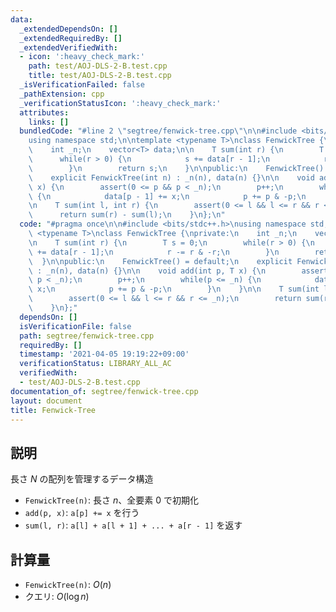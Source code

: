 ```yaml
---
data:
  _extendedDependsOn: []
  _extendedRequiredBy: []
  _extendedVerifiedWith:
  - icon: ':heavy_check_mark:'
    path: test/AOJ-DLS-2-B.test.cpp
    title: test/AOJ-DLS-2-B.test.cpp
  _isVerificationFailed: false
  _pathExtension: cpp
  _verificationStatusIcon: ':heavy_check_mark:'
  attributes:
    links: []
  bundledCode: "#line 2 \"segtree/fenwick-tree.cpp\"\n\n#include <bits/stdc++.h>\n\
    using namespace std;\n\ntemplate <typename T>\nclass FenwickTree {\nprivate:\n\
    \    int _n;\n    vector<T> data;\n\n    T sum(int r) {\n        T s = 0;\n  \
    \      while(r > 0) {\n            s += data[r - 1];\n            r -= r & -r;\n\
    \        }\n        return s;\n    }\n\npublic:\n    FenwickTree() = default;\n\
    \    explicit FenwickTree(int n) : _n(n), data(n) {}\n\n    void add(int p, T\
    \ x) {\n        assert(0 <= p && p < _n);\n        p++;\n        while(p <= _n)\
    \ {\n            data[p - 1] += x;\n            p += p & -p;\n        }\n    }\n\
    \n    T sum(int l, int r) {\n        assert(0 <= l && l <= r && r <= _n);\n  \
    \      return sum(r) - sum(l);\n    }\n};\n"
  code: "#pragma once\n\n#include <bits/stdc++.h>\nusing namespace std;\n\ntemplate\
    \ <typename T>\nclass FenwickTree {\nprivate:\n    int _n;\n    vector<T> data;\n\
    \n    T sum(int r) {\n        T s = 0;\n        while(r > 0) {\n            s\
    \ += data[r - 1];\n            r -= r & -r;\n        }\n        return s;\n  \
    \  }\n\npublic:\n    FenwickTree() = default;\n    explicit FenwickTree(int n)\
    \ : _n(n), data(n) {}\n\n    void add(int p, T x) {\n        assert(0 <= p &&\
    \ p < _n);\n        p++;\n        while(p <= _n) {\n            data[p - 1] +=\
    \ x;\n            p += p & -p;\n        }\n    }\n\n    T sum(int l, int r) {\n\
    \        assert(0 <= l && l <= r && r <= _n);\n        return sum(r) - sum(l);\n\
    \    }\n};"
  dependsOn: []
  isVerificationFile: false
  path: segtree/fenwick-tree.cpp
  requiredBy: []
  timestamp: '2021-04-05 19:19:22+09:00'
  verificationStatus: LIBRARY_ALL_AC
  verifiedWith:
  - test/AOJ-DLS-2-B.test.cpp
documentation_of: segtree/fenwick-tree.cpp
layout: document
title: Fenwick-Tree
---
```


## 説明

長さ $N$ の配列を管理するデータ構造

- `FenwickTree(n)`: 長さ $n$、全要素 $0$ で初期化
- `add(p, x)`: `a[p] += x` を行う
- `sum(l, r)`: `a[l] + a[l + 1] + ... + a[r - 1]` を返す

## 計算量

- `FenwickTree(n)`: $O(n)$
- クエリ: $O(\log n)$